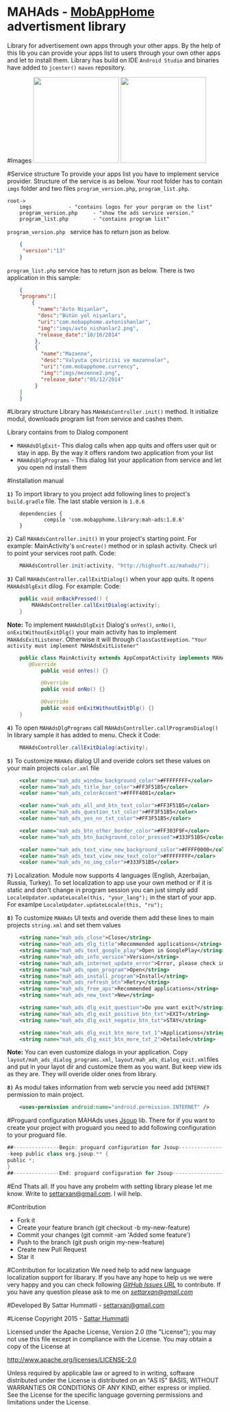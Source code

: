 # MAHAds - <a href="https://play.google.com/store/apps/developer?id=MobAppHome">MobAppHome</a>  advertisment library 

Library for advertisement own apps through your other apps.
By the help of this lib you can provide your apps list to users through your own other apps and let to install them. Library has build on IDE `Android Studio` and binaries have added to `jcenter()`  `maven` repository.

#Images
<img src="https://github.com/settarxan/MAHAds/blob/master/imgs/exit_dlg.png" width="200px"/>
<img src="https://github.com/settarxan/MAHAds/blob/master/imgs/programs_dlg.png" width="200px"/>

#Service structure
To provide your apps list you have to implement service provider. Structure of the service is as below. Your root folder has to contain `imgs` folder and two files `program_version.php`, `program_list.php`.

``` 
root->
    imgs			- "contains logos for your porgram on the list"
    program_version.php 	- "show the ads service version."
    program_list.php 		- "contains program list"
```
 
 `program_version.php ` service has to return json as below. 

```json
	{
	 "version":"13"
	}
```

 `program_list.php` service has to return json as below. There is two  application in this sample:
  
```json
	{
	"programs":[ 
		{
		  "name":"Avto Nişanlar", 
		  "desc":"Bütün yol nişanları", 
		  "uri":"com.mobapphome.avtonishanlar",  
		  "img":"imgs/avto_nishanlar2.png", 
		  "release_date":"10/10/2014"
		 },
		 {
		   "name":"Məzənnə", 
		   "desc":"Valyuta çeviricisi və məzənnələr", 
		   "uri":"com.mobapphome.currency",  
		   "img":"imgs/mezenne2.png", 
		   "release_date":"05/12/2014"
		 }
	]
	}
```
#Library structure
Library has `MAHAdsController.init()` method. It initialize modul, downloads program list from service and cashes them.

Library contains from to Dialog component
* `MAHAdsDlgExit`- This dialog calls when app quits and offers user quit or stay in app. By the way it offers random two application from your list
* `MAHAdsDlgPrograms` - This dialog list your application from service and let you open nd install them
  
#Installation manual

<b>`1)`</b> To import library to you project add following lines to project's `build.gradle` file. The last stable version is `1.0.6`

```
	dependencies {
    		compile 'com.mobapphome.library:mah-ads:1.0.6'
	}
```

<b>`2)`</b> Call  `MAHAdsController.init()` in your project's starting point. For example: MainActivity's `onCreate()` method or in splash activity. Check url to point your services root path.
Code: 
```java
	MAHAdsController.init(activity, "http://highsoft.az/mahads/");
```

<b>`3)`</b> Call `MAHAdsController.callExitDialog()` when your app quits. It opens `MAHAdsDlgExit` dilog. For example:
Code:	
```java
	public void onBackPressed() {
		MAHAdsController.callExitDialog(activity);
	}
```
<b>Note:</b> To implement `MAHAdsDlgExit` Dialog's `onYes()`, `onNo()`, `onExitWithoutExitDlg()` your main activity has to implement `MAHAdsExitListener`. Otherwise it will through `ClassCastExeption`. `"Your activity must implement MAHAdsExitListener"` 
```java
	public class MainActivity extends AppCompatActivity implements MAHAdsExitListener{
	   @Override
    	   public void onYes() {}

    	   @Override
           public void onNo() {}

           @Override
           public void onExitWithoutExitDlg() {}
	}
```

<b>`4)`</b> To open `MAHAdsDlgPrograms` call `MAHAdsController.callProgramsDialog()` In library sample it has added to menu. Check it
Code:	
```java
	MAHAdsController.callExitDialog(activity);
```

<b>`5)`</b> To customize `MAHAds` dialog UI and overide colors set these values on your main projects `color.xml` file
```xml
    <color name="mah_ads_window_background_color">#FFFFFFFF</color>
    <color name="mah_ads_title_bar_color">#FF3F51B5</color>
    <color name="mah_ads_colorAccent">#FFFF4081</color>

    <color name="mah_ads_all_and_btn_text_color">#FF3F51B5</color>
    <color name="mah_ads_question_txt_color">#FF3F51B5</color>
    <color name="mah_ads_yes_no_txt_color">#FF3F51B5</color>

    <color name="mah_ads_btn_other_border_color">#FF303F9F</color>
    <color name="mah_ads_btn_background_color_pressed">#333F51B5</color>

    <color name="mah_ads_text_view_new_background_color">#FFFF0000</color>
    <color name="mah_ads_text_view_new_text_color">#FFFFFFFF</color>
    <color name="mah_ads_no_img_color">#333F51B5</color>			
```

<b>`7)`</b> Localization. Module now supports 4 languages (English, Azerbaijan, Russia, Turkey).  To set localization to app use your own method or if it is static and don't change in program session you can just simply add 		`LocaleUpdater.updateLocale(this, "your_lang");` in the start of your app. For examlpe  `LocaleUpdater.updateLocale(this, "ru");`

<b>`8)`</b> To customize `MAHAds` UI texts and overide them add these lines to main projects `string.xml` and set them values

```xml
    <string name="mah_ads_close">Close</string>
    <string name="mah_ads_dlg_title">Recommended applications</string>
    <string name="mah_ads_text_google_play">Open in GooglePlay</string>
    <string name="mah_ads_info_version">Version</string>
    <string name="mah_ads_internet_update_error">Error, please check internet connection or link</string>
    <string name="mah_ads_open_program">Open</string>
    <string name="mah_ads_install_program">Install</string>
    <string name="mah_ads_refresh_btn">Retry</string>
    <string name="mah_ads_free_aps">Recommended applications</string>
    <string name="mah_ads_new_text">New</string>

    <string name="mah_ads_dlg_exit_question">Do you want exit?</string>
    <string name="mah_ads_dlg_exit_positive_btn_txt">EXIT</string>
    <string name="mah_ads_dlg_exit_negativ_btn_txt">STAY</string>

    <string name="mah_ads_dlg_exit_btn_more_txt_1">Applications</string>
    <string name="mah_ads_dlg_exit_btn_more_txt_2">Detailed</string>
```
<b>Note:</b> You can even customize dialogs in your application. Copy `layout/mah_ads_dialog_programs.xml`,  `layout/mah_ads_dialog_exit.xml`files and put in your layot dir and customize  them as you want. But keep view ids as they are. They will overide older ones from library. 
 
<b>`8)`</b> As modul takes information from web servcie you need add `INTERNET` permission to main project.
```xml
	<uses-permission android:name="android.permission.INTERNET" />
```

#Proguard configuration
MAHAds uses <a href="https://github.com/jhy/jsoup">Jsoup</a> lib. There for if you want to create your project with proguard you need to add following configuration to your proguard file.

```gradle
##---------------Begin: proguard configuration for Jsoup--------------------------------
-keep public class org.jsoup.** {
public *;
}
##---------------End: proguard configuration for Jsoup--------------------------------
```

#End
Thats all. If you have any probelm with setting library please let me know. Write to settarxan@gmail.com. I will help.

#Contribution
* Fork it
* Create your feature branch (git checkout -b my-new-feature)
* Commit your changes (git commit -am 'Added some feature')
* Push to the branch (git push origin my-new-feature)
* Create new Pull Request
* Star it

#Contribution for localization
We need help to add new language localization support for libarary. If you have any hope to help us we were very happy and you can check following <i><a href="https://github.com/hummatli/MAHAds/issues">GitHub Issues URL</a></i> to contribute.
If you have any question please ask to me on <i><a href="mailto:settarxan@gmail.com">settarxan@gmail.com</a></i>


#Developed By
Sattar Hummatli - settarxan@gmail.com


#License
Copyright 2015  - <a href="https://www.linkedin.com/in/hummatli">Sattar Hummatli</a>   

Licensed under the Apache License, Version 2.0 (the "License");
you may not use this file except in compliance with the License.
You may obtain a copy of the License at

   http://www.apache.org/licenses/LICENSE-2.0

Unless required by applicable law or agreed to in writing, software
distributed under the License is distributed on an "AS IS" BASIS,
WITHOUT WARRANTIES OR CONDITIONS OF ANY KIND, either express or implied.
See the License for the specific language governing permissions and
limitations under the License.
